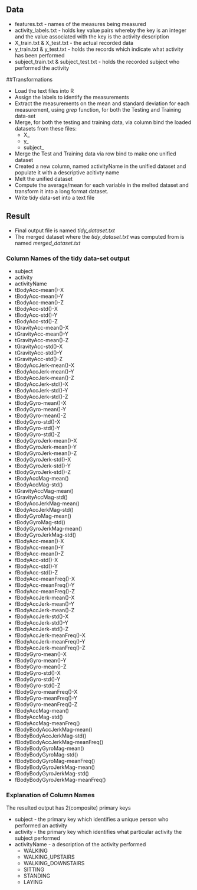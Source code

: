 ## Data
* features.txt - names of the measures being measured
* activity\_labels.txt - holds key value pairs whereby the key is an integer        and the value associated with the key is the activity description
* X\_train.txt & X\_test.txt - the actual recorded data
* y\_train.txt & y\_test.txt - holds the records which indicate what activity has been performed 
* subject\_train.txt & subject\_test.txt - holds the recorded subject who performed the activity

##Transformations
* Load the text files into R
* Assign the labels to identify the measurements
* Extract the measurements on the mean and standard deviation for each measurement, using *grep* function, for both the Testing and Training data-set
* Merge, for both the testing and training data, via column bind the loaded datasets from these files:
	* X_
	* y_
	* subject_ 
* Merge the Test and Training data via row bind to make one unified dataset
* Created a new column, named activityName in the unified dataset and populate it with a descriptive acitivty name
* Melt the unified dataset
* Compute the average/mean for each variable in the melted dataset and transform it into a long format dataset.
* Write tidy data-set into a text file 

## Result
* Final output file is named *tidy\_dataset.txt* 
* The merged dataset where the *tidy\_dataset.txt* was computed from is named *merged\_dataset.txt*  

### Column Names of the tidy data-set output

* subject
* activity
* activityName
* tBodyAcc-mean()-X
* tBodyAcc-mean()-Y
* tBodyAcc-mean()-Z
* tBodyAcc-std()-X
* tBodyAcc-std()-Y
* tBodyAcc-std()-Z
* tGravityAcc-mean()-X
* tGravityAcc-mean()-Y
* tGravityAcc-mean()-Z
* tGravityAcc-std()-X
* tGravityAcc-std()-Y
* tGravityAcc-std()-Z
* tBodyAccJerk-mean()-X
* tBodyAccJerk-mean()-Y
* tBodyAccJerk-mean()-Z
* tBodyAccJerk-std()-X
* tBodyAccJerk-std()-Y
* tBodyAccJerk-std()-Z
* tBodyGyro-mean()-X
* tBodyGyro-mean()-Y
* tBodyGyro-mean()-Z
* tBodyGyro-std()-X
* tBodyGyro-std()-Y
* tBodyGyro-std()-Z
* tBodyGyroJerk-mean()-X
* tBodyGyroJerk-mean()-Y
* tBodyGyroJerk-mean()-Z
* tBodyGyroJerk-std()-X
* tBodyGyroJerk-std()-Y
* tBodyGyroJerk-std()-Z
* tBodyAccMag-mean()
* tBodyAccMag-std()
* tGravityAccMag-mean()
* tGravityAccMag-std()
* tBodyAccJerkMag-mean()
* tBodyAccJerkMag-std()
* tBodyGyroMag-mean()
* tBodyGyroMag-std()
* tBodyGyroJerkMag-mean()
* tBodyGyroJerkMag-std()
* fBodyAcc-mean()-X
* fBodyAcc-mean()-Y
* fBodyAcc-mean()-Z
* fBodyAcc-std()-X
* fBodyAcc-std()-Y
* fBodyAcc-std()-Z
* fBodyAcc-meanFreq()-X
* fBodyAcc-meanFreq()-Y
* fBodyAcc-meanFreq()-Z
* fBodyAccJerk-mean()-X
* fBodyAccJerk-mean()-Y
* fBodyAccJerk-mean()-Z
* fBodyAccJerk-std()-X
* fBodyAccJerk-std()-Y
* fBodyAccJerk-std()-Z
* fBodyAccJerk-meanFreq()-X
* fBodyAccJerk-meanFreq()-Y
* fBodyAccJerk-meanFreq()-Z
* fBodyGyro-mean()-X
* fBodyGyro-mean()-Y
* fBodyGyro-mean()-Z
* fBodyGyro-std()-X
* fBodyGyro-std()-Y
* fBodyGyro-std()-Z
* fBodyGyro-meanFreq()-X
* fBodyGyro-meanFreq()-Y
* fBodyGyro-meanFreq()-Z
* fBodyAccMag-mean()
* fBodyAccMag-std()
* fBodyAccMag-meanFreq()
* fBodyBodyAccJerkMag-mean()
* fBodyBodyAccJerkMag-std()
* fBodyBodyAccJerkMag-meanFreq()
* fBodyBodyGyroMag-mean()
* fBodyBodyGyroMag-std()
* fBodyBodyGyroMag-meanFreq()
* fBodyBodyGyroJerkMag-mean()
* fBodyBodyGyroJerkMag-std()
* fBodyBodyGyroJerkMag-meanFreq()

### Explanation of Column Names
The resulted output has 2(composite) primary keys

* subject - the primary key which identifies a unique person who performed an activity
* activity - the primary key which identifies what particular activity the subject performed
* activityName - a description of the activity performed
	- WALKING
	- WALKING\_UPSTAIRS
	- WALKING\_DOWNSTAIRS
	- SITTING
	- STANDING
	- LAYING